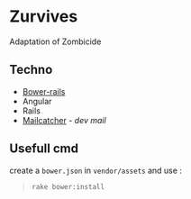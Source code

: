 # Zurvives
Adaptation of Zombicide

## Techno

* [Bower-rails](https://github.com/rharriso/bower-rails)
* Angular
* Rails
* [Mailcatcher](http://mailcatcher.me/) - *dev mail*


## Usefull cmd
create a `bower.json` in `vendor/assets` and use : 
>```rake bower:install```
